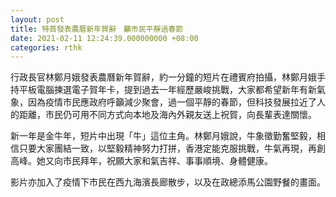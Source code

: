 ```yaml
---
layout: post
title: 特首發表農曆新年賀辭　籲市民平靜過春節
date: 2021-02-11 12:24:39.000000000 +08:00
categories: rthk
---
```


行政長官林鄭月娥發表農曆新年賀辭，約一分鐘的短片在禮賓府拍攝，林鄭月娥手持平板電腦揀選電子賀年卡，提到過去一年經歷嚴峻挑戰，大家都希望新年有新氣象，因為疫情市民應政府呼籲減少聚會，過一個平靜的春節，但科技發展拉近了人的距離，市民仍可用不同方式向本地及海內外親友送上祝賀，向長輩表達關懷。

新一年是金牛年，短片中出現「牛」這位主角。林鄭月娥說，牛象徵勤奮堅毅，相信只要大家團結一致，以堅毅精神努力打拼，香港定能克服挑戰，牛氣再現，再創高峰。她又向市民拜年，祝願大家和氣吉祥、事事順境、身體健康。

影片亦加入了疫情下市民在西九海濱長廊散步，以及在政總添馬公園野餐的畫面。
